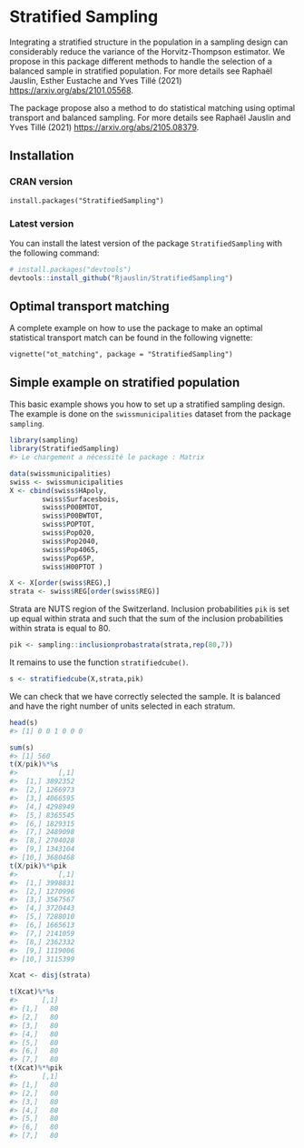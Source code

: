 
<!-- README.md is generated from README.Rmd. Please edit that file -->

# Stratified Sampling

Integrating a stratified structure in the population in a sampling
design can considerably reduce the variance of the Horvitz-Thompson
estimator. We propose in this package different methods to handle the
selection of a balanced sample in stratified population. For more
details see Raphaël Jauslin, Esther Eustache and Yves Tillé (2021)
<https://arxiv.org/abs/2101.05568>.

The package propose also a method to do statistical matching using
optimal transport and balanced sampling. For more details see Raphaël
Jauslin and Yves Tillé (2021) <https://arxiv.org/abs/2105.08379>.

## Installation

### CRAN version

    install.packages("StratifiedSampling")

### Latest version

You can install the latest version of the package `StratifiedSampling`
with the following command:

``` r
# install.packages("devtools")
devtools::install_github("Rjauslin/StratifiedSampling")
```

## Optimal transport matching

A complete example on how to use the package to make an optimal
statistical transport match can be found in the following vignette:

    vignette("ot_matching", package = "StratifiedSampling")

## Simple example on stratified population

This basic example shows you how to set up a stratified sampling design.
The example is done on the `swissmunicipalities` dataset from the
package `sampling`.

``` r
library(sampling)
library(StratifiedSampling)
#> Le chargement a nécessité le package : Matrix

data(swissmunicipalities)
swiss <- swissmunicipalities
X <- cbind(swiss$HApoly,
        swiss$Surfacesbois,
        swiss$P00BMTOT,
        swiss$P00BWTOT,
        swiss$POPTOT,
        swiss$Pop020,
        swiss$Pop2040,
        swiss$Pop4065,
        swiss$Pop65P,
        swiss$H00PTOT )

X <- X[order(swiss$REG),]
strata <- swiss$REG[order(swiss$REG)]
```

Strata are NUTS region of the Switzerland. Inclusion probabilities `pik`
is set up equal within strata and such that the sum of the inclusion
probabilities within strata is equal to 80.

``` r
pik <- sampling::inclusionprobastrata(strata,rep(80,7))
```

It remains to use the function `stratifiedcube()`.

``` r
s <- stratifiedcube(X,strata,pik)
```

We can check that we have correctly selected the sample. It is balanced
and have the right number of units selected in each stratum.

``` r
head(s)
#> [1] 0 0 1 0 0 0

sum(s)
#> [1] 560
t(X/pik)%*%s
#>          [,1]
#>  [1,] 3892352
#>  [2,] 1266973
#>  [3,] 4066595
#>  [4,] 4298949
#>  [5,] 8365545
#>  [6,] 1829315
#>  [7,] 2489098
#>  [8,] 2704028
#>  [9,] 1343104
#> [10,] 3680468
t(X/pik)%*%pik
#>          [,1]
#>  [1,] 3998831
#>  [2,] 1270996
#>  [3,] 3567567
#>  [4,] 3720443
#>  [5,] 7288010
#>  [6,] 1665613
#>  [7,] 2141059
#>  [8,] 2362332
#>  [9,] 1119006
#> [10,] 3115399

Xcat <- disj(strata)

t(Xcat)%*%s
#>      [,1]
#> [1,]   80
#> [2,]   80
#> [3,]   80
#> [4,]   80
#> [5,]   80
#> [6,]   80
#> [7,]   80
t(Xcat)%*%pik
#>      [,1]
#> [1,]   80
#> [2,]   80
#> [3,]   80
#> [4,]   80
#> [5,]   80
#> [6,]   80
#> [7,]   80
```
